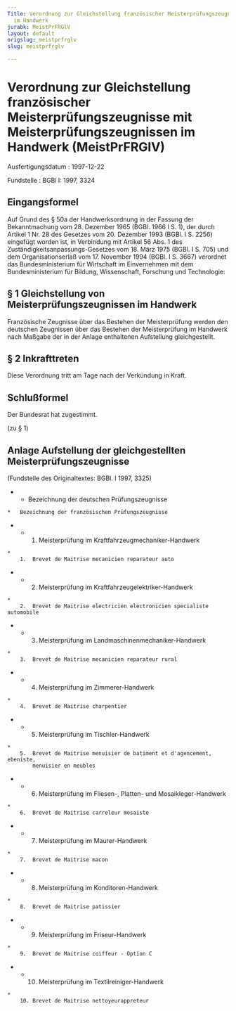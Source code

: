 ```yaml
---
Title: Verordnung zur Gleichstellung französischer Meisterprüfungszeugnisse mit Meisterprüfungszeugnissen
  im Handwerk
jurabk: MeistPrFRGlV
layout: default
origslug: meistprfrglv
slug: meistprfrglv

---
```


# Verordnung zur Gleichstellung französischer Meisterprüfungszeugnisse mit Meisterprüfungszeugnissen im Handwerk (MeistPrFRGlV)

Ausfertigungsdatum
:   1997-12-22

Fundstelle
:   BGBl I: 1997, 3324



## Eingangsformel

Auf Grund des § 50a der Handwerksordnung in der Fassung der
Bekanntmachung vom 28. Dezember 1965 (BGBl. 1966 I S. 1), der durch
Artikel 1 Nr. 28 des Gesetzes vom 20. Dezember 1993 (BGBl. I S. 2256)
eingefügt worden ist, in Verbindung mit Artikel 56 Abs. 1 des
Zuständigkeitsanpassungs-Gesetzes vom 18. März 1975 (BGBl. I S. 705)
und dem Organisationserlaß vom 17. November 1994 (BGBl. I S. 3667)
verordnet das Bundesministerium für Wirtschaft im Einvernehmen mit dem
Bundesministerium für Bildung, Wissenschaft, Forschung und
Technologie:


## § 1 Gleichstellung von Meisterprüfungszeugnissen im Handwerk

Französische Zeugnisse über das Bestehen der Meisterprüfung werden den
deutschen Zeugnissen über das Bestehen der Meisterprüfung im Handwerk
nach Maßgabe der in der Anlage enthaltenen Aufstellung gleichgestellt.


## § 2 Inkrafttreten

Diese Verordnung tritt am Tage nach der Verkündung in Kraft.


## Schlußformel

Der Bundesrat hat zugestimmt.

(zu § 1)

## Anlage Aufstellung der gleichgestellten Meisterprüfungszeugnisse

(Fundstelle des Originaltextes: BGBl. I 1997, 3325)

*    *   Bezeichnung der deutschen Prüfungszeugnisse

    *   Bezeichnung der französischen Prüfungszeugnisse


*    *
        1.  Meisterprüfung im Kraftfahrzeugmechaniker-Handwerk




    *
        1.  Brevet de Maitrise mecanicien reparateur auto





*    *
        2.  Meisterprüfung im Kraftfahrzeugelektriker-Handwerk




    *
        2.  Brevet de Maitrise electricien electronicien specialiste automobile





*    *
        3.  Meisterprüfung im Landmaschinenmechaniker-Handwerk




    *
        3.  Brevet de Maitrise mecanicien reparateur rural





*    *
        4.  Meisterprüfung im Zimmerer-Handwerk




    *
        4.  Brevet de Maitrise charpentier





*    *
        5.  Meisterprüfung im Tischler-Handwerk




    *
        5.  Brevet de Maitrise menuisier de batiment et d'agencement, ebeniste,
            menuisier en meubles





*    *
        6.  Meisterprüfung im Fliesen-, Platten- und Mosaikleger-Handwerk




    *
        6.  Brevet de Maitrise carreleur mosaiste





*    *
        7.  Meisterprüfung im Maurer-Handwerk




    *
        7.  Brevet de Maitrise macon





*    *
        8.  Meisterprüfung im Konditoren-Handwerk




    *
        8.  Brevet de Maitrise patissier





*    *
        9.  Meisterprüfung im Friseur-Handwerk




    *
        9.  Brevet de Maitrise coiffeur - Option C





*    *
        10. Meisterprüfung im Textilreiniger-Handwerk




    *
        10. Brevet de Maitrise nettoyeurappreteur








